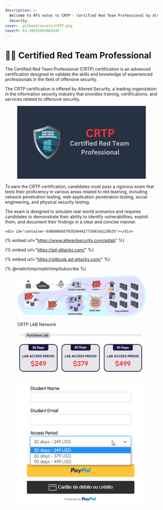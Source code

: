 ```yaml
---
description: >-
  Welcome to RFS notes to CRTP - Certified Red Team Professional by Altered
  Security.
cover: .gitbook/assets/CRTP.png
coverY: 63.39555863983345
---
```


# 👨🚒 Certified Red Team Professional

The Certified Red Team Professional (CRTP) certification is an advanced certification designed to validate the skills and knowledge of experienced professionals in the field of offensive security.

The CRTP certification is offered by Altered Security, a leading organization in the information security industry that provides training, certifications, and services related to offensive security.



<figure><img src=".gitbook/assets/CRTP (1).png" alt="Certified Red Team Professional"><figcaption></figcaption></figure>

To earn the CRTP certification, candidates must pass a rigorous exam that tests their proficiency in various areas related to red teaming, including network penetration testing, web application penetration testing, social engineering, and physical security testing.&#x20;

The exam is designed to simulate real-world scenarios and requires candidates to demonstrate their ability to identify vulnerabilities, exploit them, and document their findings in a clear and concise manner.



```
<div id="container-6d6b08eb5f03b50442773d81da120b35"></div>
```

{% embed url="https://www.alteredsecurity.com/adlab" %}

{% embed url="https://ad-attacks.com/" %}

{% embed url="https://gitbook.ad-attacks.com/" %}

{% @mailchimp/mailchimpSubscribe %}

<figure><img src=".gitbook/assets/CRTP_activedirectorylab.webp" alt=""><figcaption><p>CRTP LAB Network</p></figcaption></figure>

<figure><img src=".gitbook/assets/image (12).png" alt="CRTP Lab Price"><figcaption></figcaption></figure>

<figure><img src=".gitbook/assets/image (10).png" alt=""><figcaption></figcaption></figure>
